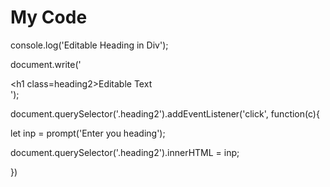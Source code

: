 # My Code

console.log('Editable Heading in Div');

document.write('<div><h1 class=heading2>Editable Text</h1></div>');

document.querySelector('.heading2').addEventListener('click', function(c){

let inp = prompt('Enter you heading');

document.querySelector('.heading2').innerHTML = inp;

})